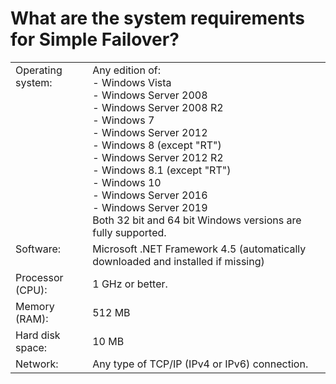 ﻿---
category: 6
frontpage: false
comments: true
created-utc: 2019-01-01
modified-utc: 2019-01-01
---
# What are the system requirements for Simple Failover?

<table class="table table-bordered table-striped">
<tr>
	<td style="vertical-align:top">Operating system:</td>
	<td>Any edition of:<br />
	- Windows Vista<br />
	- Windows Server 2008<br />
	- Windows Server 2008 R2<br />
	- Windows 7<br />
	- Windows Server 2012<br />
	- Windows 8 (except &quot;RT&quot;)<br />
	- Windows Server 2012 R2<br />
	- Windows 8.1 (except &quot;RT&quot;)<br>
	- Windows 10<br />
	- Windows Server 2016<br />
	- Windows Server 2019<br />
	Both 32 bit and 64 bit Windows versions are fully supported.</td>
</tr>
<tr>
	<td style="vertical-align:top">Software:</td>
	<td>Microsoft .NET Framework 4.5 (automatically downloaded and installed if missing)</td>
</tr>
<tr>
	<td style="vertical-align:top">Processor (CPU):</td>
	<td>1 GHz or better.</td>
</tr>
<tr>
	<td style="vertical-align:top">Memory (RAM):</td>
	<td>512 MB</td>
</tr>
<tr>
	<td style="vertical-align:top">Hard disk space:</td>
	<td>10 MB</td>
</tr>
<tr>
	<td style="vertical-align:top">Network:</td>
	<td>Any type of TCP/IP (IPv4 or IPv6) connection.</td>
</tr>
</table>